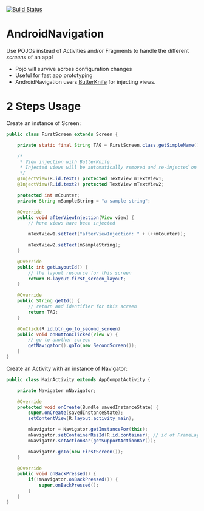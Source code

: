 
[![Build Status](https://travis-ci.org/TechIsFun/AndroidNavigation.svg?branch=master)](https://travis-ci.org/TechIsFun/AndroidNavigation)

AndroidNavigation
=================

Use POJOs instead of Activities and/or Fragments to handle the different _screens_ of an app!

* Pojo will survive across configuration changes
* Useful for fast app prototyping
* AndroidNavigation users [ButterKnife](https://github.com/JakeWharton/butterknife) for injecting views.

2 Steps Usage
======================

Create an instance of Screen:

```java
public class FirstScreen extends Screen {

    private static final String TAG = FirstScreen.class.getSimpleName();

    /*
     * View injection with ButterKnife.
     * Injected views will be automatically removed and re-injected on configuration changes
     */
    @InjectView(R.id.text1) protected TextView mTextView1;
    @InjectView(R.id.text2) protected TextView mTextView2;

    protected int mCounter;
    private String mSampleString = "a sample string";

    @Override
    public void afterViewInjection(View view) {
        // here views have been injected

        mTextView1.setText("afterViewInjection: " + (++mCounter));

        mTextView2.setText(mSampleString);
    }

    @Override
    public int getLayoutId() {
        // the layout resource for this screen
        return R.layout.first_screen_layout;
    }

    @Override
    public String getId() {
        // return and identifier for this screen
        return TAG;
    }

    @OnClick(R.id.btn_go_to_second_screen)
    public void onButtonClicked(View v) {
        // go to another screen
        getNavigator().goTo(new SecondScreen());
    }
}
```


Create an Activity with an instance of Navigator:

```java
public class MainActivity extends AppCompatActivity {

    private Navigator mNavigator;

    @Override
    protected void onCreate(Bundle savedInstanceState) {
        super.onCreate(savedInstanceState);
        setContentView(R.layout.activity_main);

        mNavigator = Navigator.getInstanceFor(this);
        mNavigator.setContainerResId(R.id.container); // id of FrameLayout that will act as fragment container
        mNavigator.setActionBar(getSupportActionBar());

        mNavigator.goTo(new FirstScreen());
    }

    @Override
    public void onBackPressed() {
        if(!mNavigator.onBackPressed()) {
            super.onBackPressed();
        }
    }
}
```
